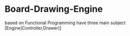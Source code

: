 # Board-Drawing-Engine
based on Functional Programming 
have three main subject 
[Engine(Controller,Drawer)]


